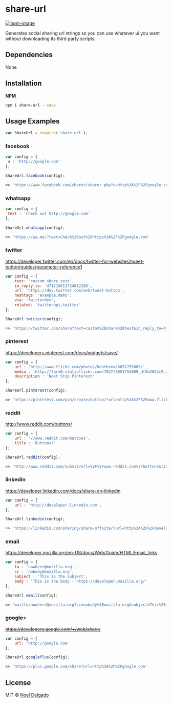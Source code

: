 # share-url

[![npm-image](https://img.shields.io/npm/v/share-url.svg?style=flat-square)](https://www.npmjs.com/package/share-url)

Generates social sharing url strings so you can use whatever ui you want without downloading its third party scripts.


## Dependencies
None

## Installation

**NPM**

```sh
npm i share-url --save
```

## Usage Examples

```js
var ShareUrl = require('share-url');
```

### facebook

```js
var config = {
 u : 'http://google.com'
};

ShareUrl.facebook(config);

=> 'https://www.facebook.com/sharer/sharer.php?u=http%3A%2F%2Fgoogle.com'
```

### whatsapp

```js
var config = {
 text : 'Check out http://google.com'
};

ShareUrl.whatsapp(config);

=> 'https://wa.me/?text=Check%20out%20https%3A%2F%2Fgoogle.com'
```

### twitter
https://developer.twitter.com/en/docs/twitter-for-websites/tweet-button/guides/parameter-reference1

```js
var config = {
	text: 'custom share text',
	in_reply_to: '471716611724812288',
	url: 'https://dev.twitter.com/web/tweet-button',
	hashtags: 'example,demo',
	via: 'twitterdev',
	related: 'twitterapi,twitter'
};

ShareUrl.twitter(config);

=> 'https://twitter.com/share?text=custom%20share%20text&in_reply_to=471716611724812288&url=https%3A%2F%2Fdev.twitter.com%2Fweb%2Ftweet-button&hashtags=example%2Cdemo&via=twitterdev&related=twitterapi%2Ctwitter'
```

### pinterest
https://developers.pinterest.com/docs/widgets/save/

```js
var config = {
	url : 'http://www.flickr.com/photos/kentbrew/6851755809/',
	media : 'http://farm8.staticflickr.com/7027/6851755809_df5b2051c9_z.jpg',
	description : 'Next Stop Pinterest'
};

ShareUrl.pinterest(config);

=> 'https://pinterest.com/pin/create/button/?url=http%3A%2F%2Fwww.flickr.com%2Fphotos%2Fkentbrew%2F6851755809%2F&media=http%3A%2F%2Ffarm8.staticflickr.com%2F7027%2F6851755809_df5b2051c9_z.jpg&description=Next%20Stop%20Pinterest'

```

### reddit
http://www.reddit.com/buttons/

```js
var config = {
	url : '//www.reddit.com/buttons',
	title : 'Buttons!'
};

ShareUrl.reddit(config);

=> 'http://www.reddit.com/submit?url=%2F%2Fwww.reddit.com%2Fbuttons&title=Buttons!'
```

### linkedin
https://developer.linkedin.com/docs/share-on-linkedin

```js
var config = {
	url : 'http://developer.linkedin.com',
};

ShareUrl.linkedin(config);

=> 'https://linkedin.com/sharing/share-offsite/?url=http%3A%2F%2Fdeveloper.linkedin.com'
```

### email
https://developer.mozilla.org/en-US/docs/Web/Guide/HTML/Email_links

```js
var config = {
	to : 'nowhere@mozilla.org',
	cc : 'nobody@mozilla.org',
	subject : 'This is the subject',
	body : 'This is the body - https://developer.mozilla.org/'
};

ShareUrl.email(config);

=> 'mailto:nowhere@mozilla.org?cc=nobody%40mozilla.org&subject=This%20is%20the%20subject&body=This%20is%20the%20body%20-%20https%3A%2F%2Fdeveloper.mozilla.org%2F'
```

### ~~google+~~
~~https://developers.google.com/+/web/share/~~


```js
var config = {
	url: 'http://google.com'
};

ShareUrl.googlePlus(config);

=> 'https://plus.google.com/share?url=http%3A%2F%2Fgoogle.com'
```

## License
MIT © [Noel Delgado](http://pixelia.me/)
